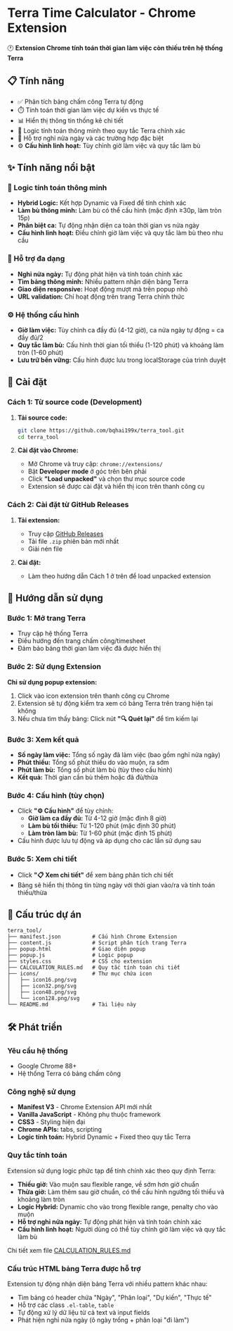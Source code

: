 # Terra Time Calculator - Chrome Extension

🕐 **Extension Chrome tính toán thời gian làm việc còn thiếu trên hệ thống Terra**

## 📋 Tính năng

- ✅ Phân tích bảng chấm công Terra tự động
- ⏱️ Tính toán thời gian làm việc dự kiến vs thực tế
- 📊 Hiển thị thông tin thống kê chi tiết
- 🔧 Logic tính toán thông minh theo quy tắc Terra chính xác
- 🌟 Hỗ trợ nghỉ nửa ngày và các trường hợp đặc biệt
- ⚙️ **Cấu hình linh hoạt:** Tùy chỉnh giờ làm việc và quy tắc làm bù

## ✨ Tính năng nổi bật

### 🧠 Logic tính toán thông minh
- **Hybrid Logic:** Kết hợp Dynamic và Fixed để tính chính xác
- **Làm bù thông minh:** Làm bù có thể cấu hình (mặc định ≥30p, làm tròn 15p)
- **Phân biệt ca:** Tự động nhận diện ca toàn thời gian vs nửa ngày
- **Cấu hình linh hoạt:** Điều chỉnh giờ làm việc và quy tắc làm bù theo nhu cầu

### 🎯 Hỗ trợ đa dạng
- **Nghỉ nửa ngày:** Tự động phát hiện và tính toán chính xác
- **Tìm bảng thông minh:** Nhiều pattern nhận diện bảng Terra
- **Giao diện responsive:** Hoạt động mượt mà trên popup nhỏ
- **URL validation:** Chỉ hoạt động trên trang Terra chính thức

### ⚙️ Hệ thống cấu hình
- **Giờ làm việc:** Tùy chỉnh ca đầy đủ (4-12 giờ), ca nửa ngày tự động = ca đầy đủ/2
- **Quy tắc làm bù:** Cấu hình thời gian tối thiểu (1-120 phút) và khoảng làm tròn (1-60 phút)
- **Lưu trữ bền vững:** Cấu hình được lưu trong localStorage của trình duyệt

## 🚀 Cài đặt

### Cách 1: Từ source code (Development)

1. **Tải source code:**
   ```bash
   git clone https://github.com/bqhai199x/terra_tool.git
   cd terra_tool
   ```

2. **Cài đặt vào Chrome:**
   - Mở Chrome và truy cập: `chrome://extensions/`
   - Bật **Developer mode** ở góc trên bên phải
   - Click **"Load unpacked"** và chọn thư mục source code
   - Extension sẽ được cài đặt và hiển thị icon trên thanh công cụ

### Cách 2: Cài đặt từ GitHub Releases

1. **Tải extension:**
   - Truy cập [GitHub Releases](https://github.com/bqhai199x/terra_tool/releases)
   - Tải file `.zip` phiên bản mới nhất
   - Giải nén file

2. **Cài đặt:**
   - Làm theo hướng dẫn Cách 1 ở trên để load unpacked extension

## 📖 Hướng dẫn sử dụng

### Bước 1: Mở trang Terra
- Truy cập hệ thống Terra
- Điều hướng đến trang chấm công/timesheet
- Đảm bảo bảng thời gian làm việc đã được hiển thị

### Bước 2: Sử dụng Extension

**Chỉ sử dụng popup extension:**
1. Click vào icon extension trên thanh công cụ Chrome
2. Extension sẽ tự động kiểm tra xem có bảng Terra trên trang hiện tại không
3. Nếu chưa tìm thấy bảng: Click nút **"🔍 Quét lại"** để tìm kiếm lại

### Bước 3: Xem kết quả
- **Số ngày làm việc:** Tổng số ngày đã làm việc (bao gồm nghỉ nửa ngày)
- **Phút thiếu:** Tổng số phút thiếu do vào muộn, ra sớm
- **Phút làm bù:** Tổng số phút làm bù (tùy theo cấu hình)
- **Kết quả:** Thời gian cần bù thêm hoặc đã đủ/thừa

### Bước 4: Cấu hình (tùy chọn)
- Click **"⚙️ Cấu hình"** để tùy chỉnh:
  - **Giờ làm ca đầy đủ:** Từ 4-12 giờ (mặc định 8 giờ)
  - **Làm bù tối thiểu:** Từ 1-120 phút (mặc định 30 phút)
  - **Làm tròn làm bù:** Từ 1-60 phút (mặc định 15 phút)
- Cấu hình được lưu tự động và áp dụng cho các lần sử dụng sau

### Bước 5: Xem chi tiết
- Click **"📋 Xem chi tiết"** để xem bảng phân tích chi tiết
- Bảng sẽ hiển thị thông tin từng ngày với thời gian vào/ra và tính toán thiếu/thừa

## 🔧 Cấu trúc dự án

```
terra_tool/
├── manifest.json          # Cấu hình Chrome Extension
├── content.js             # Script phân tích trang Terra
├── popup.html             # Giao diện popup
├── popup.js               # Logic popup
├── styles.css             # CSS cho extension
├── CALCULATION_RULES.md   # Quy tắc tính toán chi tiết
├── icons/                 # Thư mục chứa icon
│   ├── icon16.png/svg
│   ├── icon32.png/svg
│   ├── icon48.png/svg
│   └── icon128.png/svg
└── README.md              # Tài liệu này
```

## 🛠️ Phát triển

### Yêu cầu hệ thống
- Google Chrome 88+
- Hệ thống Terra có bảng chấm công

### Công nghệ sử dụng
- **Manifest V3** - Chrome Extension API mới nhất
- **Vanilla JavaScript** - Không phụ thuộc framework
- **CSS3** - Styling hiện đại
- **Chrome APIs:** tabs, scripting
- **Logic tính toán:** Hybrid Dynamic + Fixed theo quy tắc Terra

### Quy tắc tính toán
Extension sử dụng logic phức tạp để tính chính xác theo quy định Terra:
- **Thiếu giờ:** Vào muộn sau flexible range, về sớm hơn giờ chuẩn
- **Thừa giờ:** Làm thêm sau giờ chuẩn, có thể cấu hình ngưỡng tối thiểu và khoảng làm tròn
- **Logic Hybrid:** Dynamic cho vào trong flexible range, penalty cho vào muộn
- **Hỗ trợ nghỉ nửa ngày:** Tự động phát hiện và tính toán chính xác
- **Cấu hình linh hoạt:** Người dùng có thể tùy chỉnh giờ làm việc và quy tắc làm bù

Chi tiết xem file [CALCULATION_RULES.md](CALCULATION_RULES.md)

### Cấu trúc HTML bảng Terra được hỗ trợ
Extension tự động nhận diện bảng Terra với nhiều pattern khác nhau:
- Tìm bảng có header chứa "Ngày", "Phân loại", "Dự kiến", "Thực tế"
- Hỗ trợ các class `.el-table`, `table`
- Tự động xử lý dữ liệu từ cả text và input fields
- Phát hiện nghỉ nửa ngày (ô ngày trống + phân loại "đi làm")
